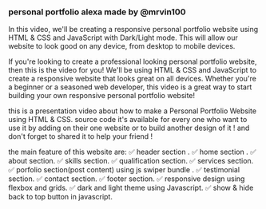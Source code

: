 ### personal portfolio alexa made by @mrvin100

In this video, we'll be creating a responsive personal portfolio website using HTML & CSS and JavaScript with Dark/Light mode. This will allow our website to look good on any device, from desktop to mobile devices.

If you're looking to create a professional looking personal portfolio website, then this is the video for you! We'll be using HTML & CSS and JavaScript to create a responsive website that looks great on all devices. Whether you're a beginner or a seasoned web developer, this video is a great way to start building your own responsive personal portfolio website!

this is a presentation video about how to make a Personal Portfolio Website using HTML & CSS.
source code it's available for every one who want to use it by adding on their one website or to build another design of it !
and don't forget to shared it to help your friend !

the main feature of this website are:
✅ header section .
✅ home section .
✅ about section.
✅ skills section.
✅ qualification section.
✅ services section.
✅ porfolio section(post content) using js swiper bundle .
✅ testimonial section.
✅ contact section.
✅ footer section.
✅ responsive design using flexbox and grids.
✅ dark and light theme using Javascript.
✅ show & hide back to top button in javascript.

